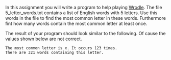 In this assignment you will write a program to help playing [Wrodle](https://en.wikipedia.org/wiki/Wordle).
The file 5_letter_words.txt contains a list of English words with 5 letters. Use this words in the file
to find the most common letter in these words. Furthermore fint how many words contain the most common letter at least once.

The result of your program should look similar to the following. Of cause the values shown below are not correct.

```
The most common letter is x. It occurs 123 times.
There are 321 words containing this letter.
```
